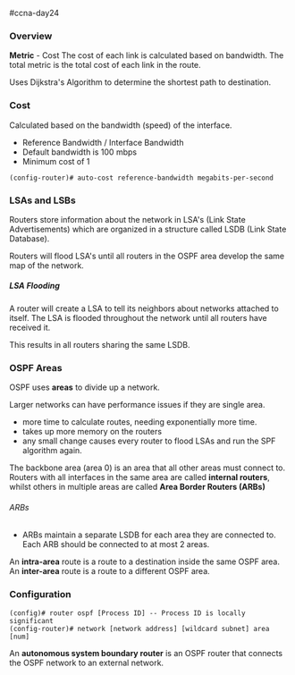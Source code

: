 #ccna-day24 

### Overview
**Metric** - Cost
The cost of each link is calculated based on bandwidth. The total metric is the total cost of each link in the route.

Uses Dijkstra's Algorithm to determine the shortest path to destination.

### Cost
Calculated based on the bandwidth (speed) of the interface.
- Reference Bandwidth / Interface Bandwidth
- Default bandwidth is 100 mbps
- Minimum cost of 1

```ios
(config-router)# auto-cost reference-bandwidth megabits-per-second
```

### LSAs and LSBs
Routers store information about the network in LSA's (Link State Advertisements) which are organized in a structure called LSDB (Link State Database).

Routers will flood LSA's until all routers in the OSPF area develop the same map of the network.

##### LSA Flooding
A router will create a LSA to tell its neighbors about networks attached to itself. The LSA is flooded throughout the network until all routers have received it.

This results in all routers sharing the same LSDB.

### OSPF Areas
OSPF uses **areas** to divide up a network.

Larger networks can have performance issues if they are single area.
- more time to calculate routes, needing exponentially more time.
- takes up more memory on the routers
- any small change causes every router to flood LSAs and run the SPF algorithm again.

The backbone area (area 0) is an area that all other areas must connect to.
Routers with all interfaces in the same area are called **internal routers**, whilst others in multiple areas are called **Area Border Routers (ARBs)**
###### ARBs
- ARBs maintain a separate LSDB for each area they are connected to. Each ARB should be connected to at most 2 areas.

An **intra-area** route is a route to a destination inside the same OSPF area.
An **inter-area** route  is a route to a different OSPF area.

### Configuration
```ios
(config)# router ospf [Process ID] -- Process ID is locally significant
(config-router)# network [network address] [wildcard subnet] area [num]
```

An **autonomous system boundary router** is an OSPF router that connects the OSPF network to an external network.


